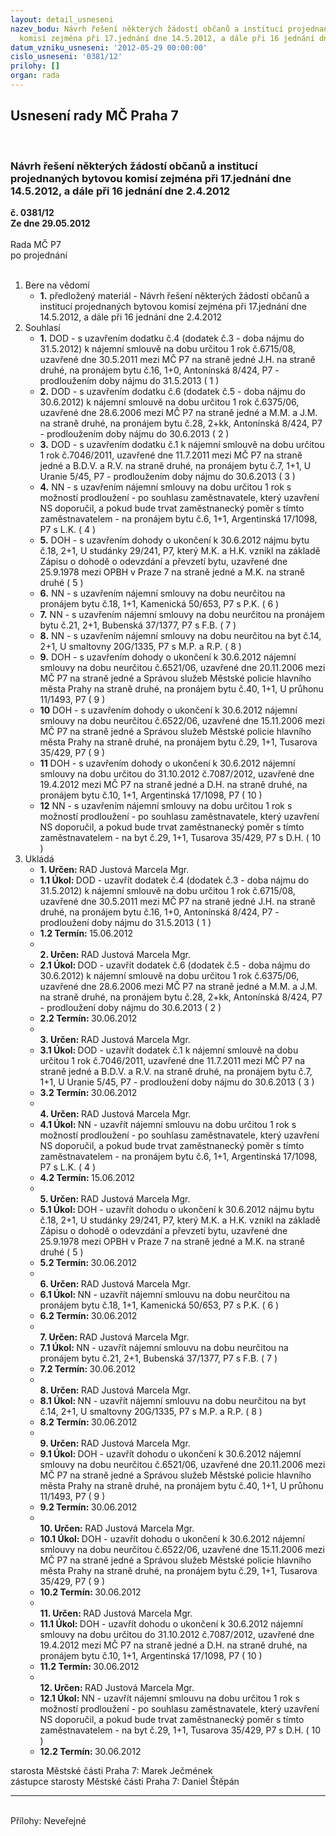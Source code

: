 ```yaml
---
layout: detail_usneseni
nazev_bodu: Návrh řešení některých žádostí občanů a institucí projednaných bytovou
  komisí zejména při 17.jednání dne 14.5.2012, a dále při 16 jednání dne 2.4.2012
datum_vzniku_usneseni: '2012-05-29 00:00:00'
cislo_usneseni: '0381/12'
prilohy: []
organ: rada
---
```

<div id="ucUsn_pList" class="usn">
	<span><h2>Usnesení rady MČ Praha 7 </h2>
<br></span><div class="standBody">
<span><h3>Návrh řešení některých žádostí občanů a institucí projednaných bytovou komisí zejména při 17.jednání dne 14.5.2012, a dále při 16 jednání dne 2.4.2012</h3></span><div class="center">
		<strong>č. 0381/12</strong><br>
	</div>
<div class="center">
		<strong>Ze dne 29.05.2012</strong><br><br>
	</div>Rada MČ P7<br> po projednání<br><br><ol>
<li>Bere na vědomí<ul><li>
<strong>1.</strong> předložený materiál - Návrh řešení některých žádostí občanů a institucí projednaných bytovou komisí zejména při 17.jednání dne 14.5.2012, a dále při 16 jednání dne 2.4.2012</li></ul>
</li>
<li>Souhlasí<ul>
<li>
<strong>1.</strong> DOD - s uzavřením dodatku č.4 (dodatek č.3 - doba nájmu do 31.5.2012) k nájemní smlouvě na dobu určitou 1 rok č.6715/08, uzavřené dne 30.5.2011 mezi MČ P7 na straně jedné J.H. na straně druhé, na pronájem bytu č.16, 1+0, Antonínská 8/424, P7 - prodloužením doby nájmu do 31.5.2013  ( 1 )</li>
<li>
<strong>2.</strong> DOD - s uzavřením dodatku č.6 (dodatek č.5 - doba nájmu do 30.6.2012) k nájemní smlouvě na dobu určitou 1 rok č.6375/06, uzavřené dne 28.6.2006 mezi MČ P7 na straně jedné a M.M. a J.M. na straně druhé, na pronájem bytu č.28, 2+kk, Antonínská 8/424, P7 - prodloužením doby nájmu do 30.6.2013  ( 2 )</li>
<li>
<strong>3.</strong> DOD - s uzavřením dodatku č.1 k nájemní smlouvě na dobu určitou 1 rok č.7046/2011, uzavřené dne 11.7.2011 mezi MČ P7 na straně jedné a B.D.V. a R.V. na straně druhé, na pronájem bytu č.7, 1+1, U Uranie 5/45, P7 - prodloužením doby nájmu do 30.6.2013  ( 3 )</li>
<li>
<strong>4.</strong> NN - s uzavřením nájemní smlouvy na dobu určitou 1 rok s možností prodloužení - po souhlasu zaměstnavatele, který uzavření NS doporučil, a pokud bude trvat zaměstnanecký poměr s tímto zaměstnavatelem - na pronájem bytu č.6, 1+1, Argentinská 17/1098, P7 s L.K.  ( 4 )</li>
<li>
<strong>5.</strong> DOH - s uzavřením dohody o ukončení k 30.6.2012 nájmu bytu č.18, 2+1, U studánky 29/241, P7, který M.K. a H.K. vznikl na základě Zápisu o dohodě o odevzdání a převzetí bytu, uzavřené dne 25.9.1978 mezi OPBH v Praze 7 na straně jedné a M.K. na straně druhé  ( 5 )</li>
<li>
<strong>6.</strong> NN - s uzavřením nájemní smlouvy na dobu neurčitou na pronájem bytu č.18, 1+1, Kamenická 50/653, P7 s P.K.  ( 6 )</li>
<li>
<strong>7.</strong> NN - s uzavřením nájemní smlouvy na dobu neurčitou na pronájem  bytu č.21, 2+1, Bubenská 37/1377, P7 s F.B.  ( 7 )</li>
<li>
<strong>8.</strong> NN - s uzavřením nájemní smlouvy na dobu neurčitou na byt č.14, 2+1, U smaltovny 20G/1335, P7 s M.P. a R.P.  ( 8 )</li>
<li>
<strong>9.</strong> DOH - s uzavřením dohody o ukončení k 30.6.2012 nájemní smlouvy na dobu neurčitou č.6521/06, uzavřené dne 20.11.2006 mezi MČ P7 na straně jedné a Správou služeb Městské policie hlavního města Prahy na straně druhé, na pronájem bytu č.40, 1+1, U průhonu 11/1493, P7  ( 9 )</li>
<li>
<strong>10</strong> DOH - s uzavřením dohody o ukončení k 30.6.2012 nájemní smlouvy na dobu neurčitou č.6522/06, uzavřené dne 15.11.2006 mezi MČ P7 na straně jedné a Správou služeb Městské policie hlavního města Prahy na straně druhé, na pronájem bytu č.29, 1+1, Tusarova 35/429, P7  ( 9 )</li>
<li>
<strong>11</strong> DOH - s uzavřením dohody o ukončení k 30.6.2012 nájemní smlouvy na dobu určitou do 31.10.2012 č.7087/2012, uzavřené dne 19.4.2012 mezi MČ P7 na straně jedné a D.H. na straně druhé, na pronájem bytu č.10, 1+1, Argentinská 17/1098, P7  ( 10 )</li>
<li>
<strong>12</strong> NN - s uzavřením nájemní smlouvy na dobu určitou 1 rok s možností prodloužení - po souhlasu zaměstnavatele, který uzavření NS doporučil, a pokud bude trvat zaměstnanecký poměr s tímto zaměstnavatelem - na byt č.29, 1+1, Tusarova 35/429, P7 s D.H.  ( 10 )</li>
</ul>
</li>
<li>Ukládá<ul>
<li>
<strong>1. Určen: </strong>RAD Justová Marcela Mgr.</li>
<li>
<strong>1.1 Úkol: </strong>DOD - uzavřít dodatek č.4 (dodatek č.3 - doba nájmu do 31.5.2012) k nájemní smlouvě na dobu určitou 1 rok č.6715/08, uzavřené dne 30.5.2011 mezi MČ P7 na straně jedné J.H. na straně druhé, na pronájem bytu č.16, 1+0, Antonínská 8/424, P7 - prodloužení doby nájmu do 31.5.2013  ( 1 )</li>
<li>
<strong>1.2 Termín: </strong>15.06.2012</li>
<li>
<strong><br>2. Určen: </strong>RAD Justová Marcela Mgr.</li>
<li>
<strong>2.1 Úkol: </strong>DOD - uzavřít dodatek č.6 (dodatek č.5 - doba nájmu do 30.6.2012) k nájemní smlouvě na dobu určitou 1 rok č.6375/06, uzavřené dne 28.6.2006 mezi MČ P7 na straně jedné a M.M. a J.M. na straně druhé, na pronájem bytu č.28, 2+kk, Antonínská 8/424, P7 - prodloužení doby nájmu do 30.6.2013  ( 2 )</li>
<li>
<strong>2.2 Termín: </strong>30.06.2012</li>
<li>
<strong><br>3. Určen: </strong>RAD Justová Marcela Mgr.</li>
<li>
<strong>3.1 Úkol: </strong>DOD - uzavřít dodatek č.1 k nájemní smlouvě na dobu určitou 1 rok č.7046/2011, uzavřené dne 11.7.2011 mezi MČ P7 na straně jedné a B.D.V. a R.V. na straně druhé, na pronájem bytu č.7, 1+1, U Uranie 5/45, P7 - prodloužení doby nájmu do 30.6.2013  ( 3 )</li>
<li>
<strong>3.2 Termín: </strong>30.06.2012</li>
<li>
<strong><br>4. Určen: </strong>RAD Justová Marcela Mgr.</li>
<li>
<strong>4.1 Úkol: </strong>NN - uzavřít nájemní smlouvu na dobu určitou 1 rok s možností prodloužení - po souhlasu zaměstnavatele, který uzavření NS doporučil, a pokud bude trvat zaměstnanecký poměr s tímto zaměstnavatelem - na pronájem bytu č.6, 1+1, Argentinská 17/1098, P7 s L.K.  ( 4 )</li>
<li>
<strong>4.2 Termín: </strong>15.06.2012</li>
<li>
<strong><br>5. Určen: </strong>RAD Justová Marcela Mgr.</li>
<li>
<strong>5.1 Úkol: </strong>DOH - uzavřít dohodu o ukončení k 30.6.2012 nájmu bytu č.18, 2+1, U studánky 29/241, P7, který M.K. a H.K. vznikl na základě Zápisu o dohodě o odevzdání a převzetí bytu, uzavřené dne 25.9.1978 mezi OPBH v Praze 7 na straně jedné a M.K. na straně druhé  ( 5 )</li>
<li>
<strong>5.2 Termín: </strong>30.06.2012</li>
<li>
<strong><br>6. Určen: </strong>RAD Justová Marcela Mgr.</li>
<li>
<strong>6.1 Úkol: </strong>NN - uzavřít nájemní smlouvu na dobu neurčitou na pronájem bytu č.18, 1+1, Kamenická 50/653, P7 s P.K.  ( 6 )</li>
<li>
<strong>6.2 Termín: </strong>30.06.2012</li>
<li>
<strong><br>7. Určen: </strong>RAD Justová Marcela Mgr.</li>
<li>
<strong>7.1 Úkol: </strong>NN - uzavřít nájemní smlouvu na dobu neurčitou na pronájem  bytu č.21, 2+1, Bubenská 37/1377, P7 s F.B.  ( 7 )</li>
<li>
<strong>7.2 Termín: </strong>30.06.2012</li>
<li>
<strong><br>8. Určen: </strong>RAD Justová Marcela Mgr.</li>
<li>
<strong>8.1 Úkol: </strong>NN - uzavřít nájemní smlouvu na dobu neurčitou na byt č.14, 2+1, U smaltovny 20G/1335, P7 s M.P. a R.P.  ( 8 )</li>
<li>
<strong>8.2 Termín: </strong>30.06.2012</li>
<li>
<strong><br>9. Určen: </strong>RAD Justová Marcela Mgr.</li>
<li>
<strong>9.1 Úkol: </strong>DOH - uzavřít dohodu o ukončení k 30.6.2012 nájemní smlouvy na dobu neurčitou č.6521/06, uzavřené dne 20.11.2006 mezi MČ P7 na straně jedné a Správou služeb Městské policie hlavního města Prahy na straně druhé, na pronájem bytu č.40, 1+1, U průhonu 11/1493, P7  ( 9 )</li>
<li>
<strong>9.2 Termín: </strong>30.06.2012</li>
<li>
<strong><br>10. Určen: </strong>RAD Justová Marcela Mgr.</li>
<li>
<strong>10.1 Úkol: </strong>DOH - uzavřít dohodu o ukončení k 30.6.2012 nájemní smlouvy na dobu neurčitou č.6522/06, uzavřené dne 15.11.2006 mezi MČ P7 na straně jedné a Správou služeb Městské policie hlavního města Prahy na straně druhé, na pronájem bytu č.29, 1+1, Tusarova 35/429, P7  ( 9 )</li>
<li>
<strong>10.2 Termín: </strong>30.06.2012</li>
<li>
<strong><br>11. Určen: </strong>RAD Justová Marcela Mgr.</li>
<li>
<strong>11.1 Úkol: </strong>DOH - uzavřít dohodu o ukončení k 30.6.2012 nájemní smlouvy na dobu určitou do 31.10.2012 č.7087/2012, uzavřené dne 19.4.2012 mezi MČ P7 na straně jedné a D.H. na straně druhé, na pronájem bytu č.10, 1+1, Argentinská 17/1098, P7  ( 10 )</li>
<li>
<strong>11.2 Termín: </strong>30.06.2012</li>
<li>
<strong><br>12. Určen: </strong>RAD Justová Marcela Mgr.</li>
<li>
<strong>12.1 Úkol: </strong>NN - uzavřít nájemní smlouvu na dobu určitou 1 rok s možností prodloužení - po souhlasu zaměstnavatele, který uzavření NS doporučil, a pokud bude trvat zaměstnanecký poměr s tímto zaměstnavatelem - na byt č.29, 1+1, Tusarova 35/429, P7 s D.H.  ( 10 )</li>
<li>
<strong>12.2 Termín: </strong>30.06.2012</li>
</ul>
</li>
</ol>starosta Městské části Praha 7: Marek Ječmének<br>zástupce starosty Městské části Praha 7: Daniel Štěpán <hr>
<br>Přílohy: Neveřejné</div>
</div>